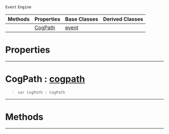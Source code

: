  `Event` `Engine`



|Methods|Properties|Base Classes|Derived Classes|
|---|---|---|---|
| |[ CogPath](https://github.com/PlasmaEngine/PlasmaDocs/tree/master/docs/C%2B%2B/code_reference/class_reference/cogpathevent.markdown#cogpath-plasma-engine-docu)|[event](https://github.com/PlasmaEngine/PlasmaDocs/tree/master/docs/C%2B%2B/code_reference/class_reference/event.markdown)| |


 #  Properties


---  
 #  CogPath : [cogpath](https://github.com/PlasmaEngine/PlasmaDocs/tree/master/docs/C%2B%2B/code_reference/class_reference/cogpath.markdown)

> 
> ``` lang=cpp, name=Lightning
> var CogPath : CogPath


---  
 #  Methods


---  
 

 